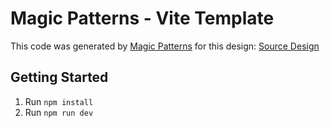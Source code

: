 # Magic Patterns - Vite Template

This code was generated by [Magic Patterns](https://magicpatterns.com) for this design: [Source Design](https://www.magicpatterns.com/c/kguom93qpjxau4bzwx6b8p)

## Getting Started

1. Run `npm install`
2. Run `npm run dev`
